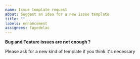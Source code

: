 ```yaml
---
name: Issue template request
about: Suggest an idea for a new issue template
title: ""
labels: enhancement
assignees: fayedelac
---
```


**Bug and Feature issues are not enough ?**

Please ask for a new kind of template if you think it's necessary
